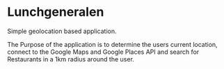 # Lunchgeneralen
Simple geolocation based application.

The Purpose of the application is to determine the users current location, connect to the Google Maps and Google Places API and search for Restaurants in a 1km radius around the user.
